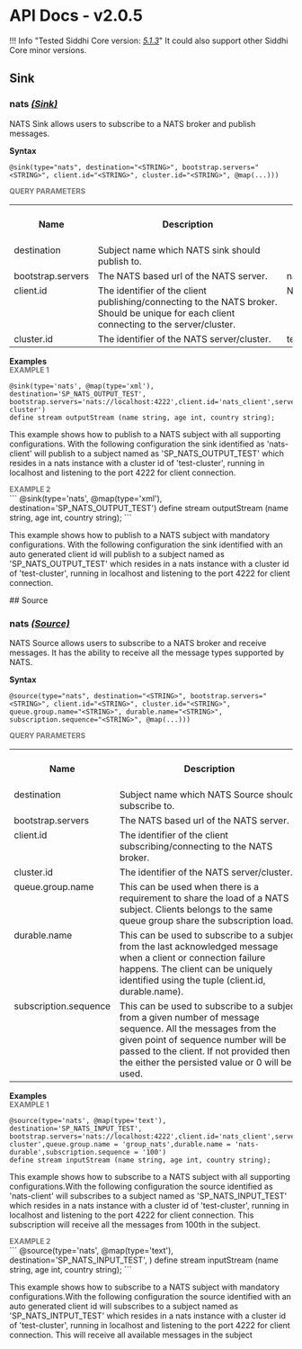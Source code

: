 # API Docs - v2.0.5

!!! Info "Tested Siddhi Core version: *<a target="_blank" href="http://siddhi.io/en/v5.1/docs/query-guide/">5.1.3</a>*"
    It could also support other Siddhi Core minor versions.

## Sink

### nats *<a target="_blank" href="http://siddhi.io/en/v5.1/docs/query-guide/#sink">(Sink)</a>*
<p></p>
<p style="word-wrap: break-word;margin: 0;">NATS Sink allows users to subscribe to a NATS broker and publish messages.</p>
<p></p>
<span id="syntax" class="md-typeset" style="display: block; font-weight: bold;">Syntax</span>

```
@sink(type="nats", destination="<STRING>", bootstrap.servers="<STRING>", client.id="<STRING>", cluster.id="<STRING>", @map(...)))
```

<span id="query-parameters" class="md-typeset" style="display: block; color: rgba(0, 0, 0, 0.54); font-size: 12.8px; font-weight: bold;">QUERY PARAMETERS</span>
<table>
    <tr>
        <th>Name</th>
        <th style="min-width: 20em">Description</th>
        <th>Default Value</th>
        <th>Possible Data Types</th>
        <th>Optional</th>
        <th>Dynamic</th>
    </tr>
    <tr>
        <td style="vertical-align: top">destination</td>
        <td style="vertical-align: top; word-wrap: break-word"><p style="word-wrap: break-word;margin: 0;">Subject name which NATS sink should publish to.</p></td>
        <td style="vertical-align: top"></td>
        <td style="vertical-align: top">STRING</td>
        <td style="vertical-align: top">No</td>
        <td style="vertical-align: top">Yes</td>
    </tr>
    <tr>
        <td style="vertical-align: top">bootstrap.servers</td>
        <td style="vertical-align: top; word-wrap: break-word"><p style="word-wrap: break-word;margin: 0;">The NATS based url of the NATS server.</p></td>
        <td style="vertical-align: top">nats://localhost:4222</td>
        <td style="vertical-align: top">STRING</td>
        <td style="vertical-align: top">Yes</td>
        <td style="vertical-align: top">No</td>
    </tr>
    <tr>
        <td style="vertical-align: top">client.id</td>
        <td style="vertical-align: top; word-wrap: break-word"><p style="word-wrap: break-word;margin: 0;">The identifier of the client publishing/connecting to the NATS broker. Should be unique for each client connecting to the server/cluster.</p></td>
        <td style="vertical-align: top">None</td>
        <td style="vertical-align: top">STRING</td>
        <td style="vertical-align: top">Yes</td>
        <td style="vertical-align: top">No</td>
    </tr>
    <tr>
        <td style="vertical-align: top">cluster.id</td>
        <td style="vertical-align: top; word-wrap: break-word"><p style="word-wrap: break-word;margin: 0;">The identifier of the NATS server/cluster.</p></td>
        <td style="vertical-align: top">test-cluster</td>
        <td style="vertical-align: top">STRING</td>
        <td style="vertical-align: top">Yes</td>
        <td style="vertical-align: top">No</td>
    </tr>
</table>

<span id="examples" class="md-typeset" style="display: block; font-weight: bold;">Examples</span>
<span id="example-1" class="md-typeset" style="display: block; color: rgba(0, 0, 0, 0.54); font-size: 12.8px; font-weight: bold;">EXAMPLE 1</span>
```
@sink(type='nats', @map(type='xml'), destination='SP_NATS_OUTPUT_TEST', bootstrap.servers='nats://localhost:4222',client.id='nats_client',server.id='test-cluster')
define stream outputStream (name string, age int, country string);
```
<p></p>
<p style="word-wrap: break-word;margin: 0;">This example shows how to publish to a NATS subject with all supporting configurations. With the following configuration the sink identified as 'nats-client' will publish to a subject named as 'SP_NATS_OUTPUT_TEST' which resides in a nats instance with a cluster id of 'test-cluster', running in localhost and listening to the port 4222 for client connection.</p>
<p></p>
<span id="example-2" class="md-typeset" style="display: block; color: rgba(0, 0, 0, 0.54); font-size: 12.8px; font-weight: bold;">EXAMPLE 2</span>
```
@sink(type='nats', @map(type='xml'), destination='SP_NATS_OUTPUT_TEST')
define stream outputStream (name string, age int, country string);
```
<p></p>
<p style="word-wrap: break-word;margin: 0;">This example shows how to publish to a NATS subject with mandatory configurations. With the following configuration the sink identified with an auto generated client id will publish to a subject named as 'SP_NATS_OUTPUT_TEST' which resides in a nats instance with a cluster id of 'test-cluster', running in localhost and listening to the port 4222 for client connection.</p>
<p></p>
## Source

### nats *<a target="_blank" href="http://siddhi.io/en/v5.1/docs/query-guide/#source">(Source)</a>*
<p></p>
<p style="word-wrap: break-word;margin: 0;">NATS Source allows users to subscribe to a NATS broker and receive messages. It has the ability to receive all the message types supported by NATS.</p>
<p></p>
<span id="syntax" class="md-typeset" style="display: block; font-weight: bold;">Syntax</span>

```
@source(type="nats", destination="<STRING>", bootstrap.servers="<STRING>", client.id="<STRING>", cluster.id="<STRING>", queue.group.name="<STRING>", durable.name="<STRING>", subscription.sequence="<STRING>", @map(...)))
```

<span id="query-parameters" class="md-typeset" style="display: block; color: rgba(0, 0, 0, 0.54); font-size: 12.8px; font-weight: bold;">QUERY PARAMETERS</span>
<table>
    <tr>
        <th>Name</th>
        <th style="min-width: 20em">Description</th>
        <th>Default Value</th>
        <th>Possible Data Types</th>
        <th>Optional</th>
        <th>Dynamic</th>
    </tr>
    <tr>
        <td style="vertical-align: top">destination</td>
        <td style="vertical-align: top; word-wrap: break-word"><p style="word-wrap: break-word;margin: 0;">Subject name which NATS Source should subscribe to.</p></td>
        <td style="vertical-align: top"></td>
        <td style="vertical-align: top">STRING</td>
        <td style="vertical-align: top">No</td>
        <td style="vertical-align: top">No</td>
    </tr>
    <tr>
        <td style="vertical-align: top">bootstrap.servers</td>
        <td style="vertical-align: top; word-wrap: break-word"><p style="word-wrap: break-word;margin: 0;">The NATS based url of the NATS server.</p></td>
        <td style="vertical-align: top">nats://localhost:4222</td>
        <td style="vertical-align: top">STRING</td>
        <td style="vertical-align: top">Yes</td>
        <td style="vertical-align: top">No</td>
    </tr>
    <tr>
        <td style="vertical-align: top">client.id</td>
        <td style="vertical-align: top; word-wrap: break-word"><p style="word-wrap: break-word;margin: 0;">The identifier of the client subscribing/connecting to the NATS broker.</p></td>
        <td style="vertical-align: top">None</td>
        <td style="vertical-align: top">STRING</td>
        <td style="vertical-align: top">Yes</td>
        <td style="vertical-align: top">No</td>
    </tr>
    <tr>
        <td style="vertical-align: top">cluster.id</td>
        <td style="vertical-align: top; word-wrap: break-word"><p style="word-wrap: break-word;margin: 0;">The identifier of the NATS server/cluster.</p></td>
        <td style="vertical-align: top">test-cluster</td>
        <td style="vertical-align: top">STRING</td>
        <td style="vertical-align: top">Yes</td>
        <td style="vertical-align: top">No</td>
    </tr>
    <tr>
        <td style="vertical-align: top">queue.group.name</td>
        <td style="vertical-align: top; word-wrap: break-word"><p style="word-wrap: break-word;margin: 0;">This can be used when there is a requirement to share the load of a NATS subject. Clients belongs to the same queue group share the subscription load.</p></td>
        <td style="vertical-align: top">None</td>
        <td style="vertical-align: top">STRING</td>
        <td style="vertical-align: top">Yes</td>
        <td style="vertical-align: top">No</td>
    </tr>
    <tr>
        <td style="vertical-align: top">durable.name</td>
        <td style="vertical-align: top; word-wrap: break-word"><p style="word-wrap: break-word;margin: 0;">This can be used to subscribe to a subject from the last acknowledged message when a client or connection failure happens. The client can be uniquely identified using the tuple (client.id, durable.name).</p></td>
        <td style="vertical-align: top">None</td>
        <td style="vertical-align: top">STRING</td>
        <td style="vertical-align: top">Yes</td>
        <td style="vertical-align: top">No</td>
    </tr>
    <tr>
        <td style="vertical-align: top">subscription.sequence</td>
        <td style="vertical-align: top; word-wrap: break-word"><p style="word-wrap: break-word;margin: 0;">This can be used to subscribe to a subject from a given number of message sequence. All the messages from the given point of sequence number will be passed to the client. If not provided then the either the persisted value or 0 will be used.</p></td>
        <td style="vertical-align: top">None</td>
        <td style="vertical-align: top">STRING</td>
        <td style="vertical-align: top">Yes</td>
        <td style="vertical-align: top">No</td>
    </tr>
</table>

<span id="examples" class="md-typeset" style="display: block; font-weight: bold;">Examples</span>
<span id="example-1" class="md-typeset" style="display: block; color: rgba(0, 0, 0, 0.54); font-size: 12.8px; font-weight: bold;">EXAMPLE 1</span>
```
@source(type='nats', @map(type='text'), destination='SP_NATS_INPUT_TEST', bootstrap.servers='nats://localhost:4222',client.id='nats_client',server.id='test-cluster',queue.group.name = 'group_nats',durable.name = 'nats-durable',subscription.sequence = '100')
define stream inputStream (name string, age int, country string);
```
<p></p>
<p style="word-wrap: break-word;margin: 0;">This example shows how to subscribe to a NATS subject with all supporting configurations.With the following configuration the source identified as 'nats-client' will subscribes to a subject named as 'SP_NATS_INPUT_TEST' which resides in a nats instance with a cluster id of 'test-cluster', running in localhost and listening to the port 4222 for client connection. This subscription will receive all the messages from 100th in the subject.</p>
<p></p>
<span id="example-2" class="md-typeset" style="display: block; color: rgba(0, 0, 0, 0.54); font-size: 12.8px; font-weight: bold;">EXAMPLE 2</span>
```
@source(type='nats', @map(type='text'), destination='SP_NATS_INPUT_TEST', )
define stream inputStream (name string, age int, country string);
```
<p></p>
<p style="word-wrap: break-word;margin: 0;">This example shows how to subscribe to a NATS subject with mandatory configurations.With the following configuration the source identified with an auto generated client id will subscribes to a subject named as 'SP_NATS_INTPUT_TEST' which resides in a nats instance with a cluster id of 'test-cluster', running in localhost and listening to the port 4222 for client connection. This will receive all available messages in the subject</p>
<p></p>
